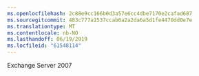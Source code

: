```yaml
---
ms.openlocfilehash: 2c88e9cc166b0d3a57e6cc4dbe7170e2cafad687
ms.sourcegitcommit: 483c777a1537ccab6a2a2da6a5d1fe4470dd0e7e
ms.translationtype: MT
ms.contentlocale: nb-NO
ms.lasthandoff: 06/19/2019
ms.locfileid: "61548114"
---
```

Exchange Server 2007